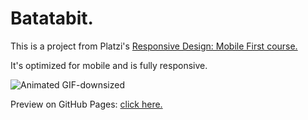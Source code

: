 # Batatabit.
This is a project from Platzi's [Responsive Design: Mobile First course.](https://platzi.com/clases/mobile-first/ "Responsive Design: Mobile First course.") 

It's optimized for mobile and is fully responsive.

![Animated GIF-downsized](https://user-images.githubusercontent.com/69820084/108551638-fb4eb180-72ce-11eb-8c4e-70638d76ab94.gif)

Preview on GitHub Pages: [click here.](https://leandrorico.github.io/batatabit/ "Live Demo")
